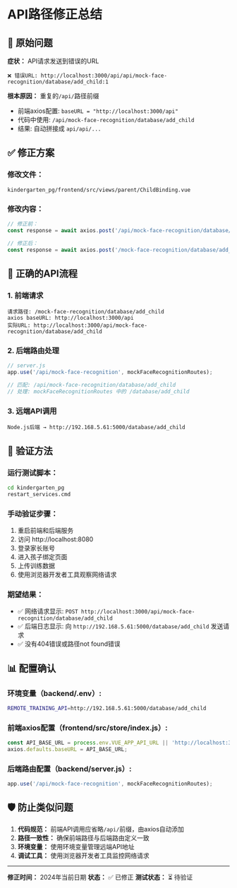 # API路径修正总结

## 🐛 原始问题

**症状：** API请求发送到错误的URL
```
❌ 错误URL: http://localhost:3000/api/api/mock-face-recognition/database/add_child:1
```

**根本原因：** 重复的`/api/`路径前缀
- 前端axios配置: `baseURL = "http://localhost:3000/api"`
- 代码中使用: `/api/mock-face-recognition/database/add_child`
- 结果: 自动拼接成 `api/api/...`

## ✅ 修正方案

### 修改文件：
`kindergarten_pg/frontend/src/views/parent/ChildBinding.vue`

### 修改内容：
```javascript
// 修正前：
const response = await axios.post('/api/mock-face-recognition/database/add_child', requestData, {

// 修正后：
const response = await axios.post('/mock-face-recognition/database/add_child', requestData, {
```

## 🔄 正确的API流程

### 1. 前端请求
```
请求路径: /mock-face-recognition/database/add_child
axios baseURL: http://localhost:3000/api
实际URL: http://localhost:3000/api/mock-face-recognition/database/add_child
```

### 2. 后端路由处理
```javascript
// server.js
app.use('/api/mock-face-recognition', mockFaceRecognitionRoutes);

// 匹配: /api/mock-face-recognition/database/add_child
// 处理: mockFaceRecognitionRoutes 中的 /database/add_child
```

### 3. 远端API调用
```
Node.js后端 → http://192.168.5.61:5000/database/add_child
```

## 🧪 验证方法

### 运行测试脚本：
```bash
cd kindergarten_pg
restart_services.cmd
```

### 手动验证步骤：
1. 重启前端和后端服务
2. 访问 http://localhost:8080
3. 登录家长账号
4. 进入孩子绑定页面
5. 上传训练数据
6. 使用浏览器开发者工具观察网络请求

### 期望结果：
- ✅ 网络请求显示: `POST http://localhost:3000/api/mock-face-recognition/database/add_child`
- ✅ 后端日志显示: 向 `http://192.168.5.61:5000/database/add_child` 发送请求
- ✅ 没有404错误或路径not found错误

## 📊 配置确认

### 环境变量（backend/.env）:
```bash
REMOTE_TRAINING_API=http://192.168.5.61:5000/database/add_child
```

### 前端axios配置（frontend/src/store/index.js）:
```javascript
const API_BASE_URL = process.env.VUE_APP_API_URL || 'http://localhost:3000/api';
axios.defaults.baseURL = API_BASE_URL;
```

### 后端路由配置（backend/server.js）:
```javascript
app.use('/api/mock-face-recognition', mockFaceRecognitionRoutes);
```

## 🛡️ 防止类似问题

1. **代码规范：** 前端API调用应省略`/api/`前缀，由axios自动添加
2. **路径一致性：** 确保前端路径与后端路由定义一致
3. **环境变量：** 使用环境变量管理远端API地址
4. **调试工具：** 使用浏览器开发者工具监控网络请求

---

**修正时间：** 2024年当前日期
**状态：** ✅ 已修正
**测试状态：** ⏳ 待验证 
